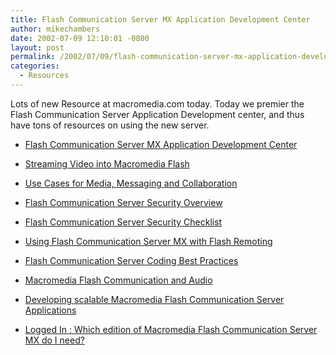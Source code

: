 ```yaml
---
title: Flash Communication Server MX Application Development Center
author: mikechambers
date: 2002-07-09 12:10:01 -0800
layout: post
permalink: /2002/07/09/flash-communication-server-mx-application-development-center/
categories:
  - Resources
---
```



Lots of new Resource at macromedia.com today. Today we premier the Flash Communication Server Application Development center, and thus have tons of resources on using the new server.  
  
*   [Flash Communication Server MX Application Development Center][1]
  
*   [Streaming Video into Macromedia Flash][2]
  
*   [Use Cases for Media, Messaging and Collaboration][3]
  
*   [Flash Communication Server Security Overview][4]
  
*   [Flash Communication Server Security Checklist][5]
  
*   [Using Flash Communication Server MX with Flash Remoting][6]
  
*   [Flash Communication Server Coding Best Practices][7]
  
*   [Macromedia Flash Communication and Audio][8]
  
*   [Developing scalable Macromedia Flash Communication Server Applications][9]
  
*   [Logged In : Which edition of Macromedia Flash Communication Server MX do I need?][10]

 [1]: http://www.macromedia.com/desdev/mx/flashcom/
 [2]: http://www.macromedia.com/desdev/mx/flashcom/articles/odopod.html
 [3]: http://www.macromedia.com/desdev/mx/flashcom/articles/comserver.pdf
 [4]: http://www.macromedia.com/desdev/mx/flashcom/articles/security_overview.html
 [5]: http://www.macromedia.com/desdev/mx/flashcom/articles/security_setup.html
 [6]: http://www.macromedia.com/desdev/mx/flashcom/articles/coding_guidelines.html
 [7]: http://www.macromedia.com/desdev/mx/flashcom/articles/coding_standards.html
 [8]: http://www.macromedia.com/support/flashcom/ts/documents/flashcom_audio.htm
 [9]: http://www.macromedia.com/desdev/mx/flashcom/articles/scalable.html
 [10]: http://www.macromedia.com/desdev/logged_in/